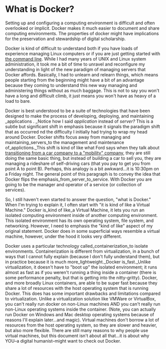 # What is Docker?

Setting up and configuring a computing environment is difficult and often overlooked or implicit. Docker makes it much easier to document and share computing environments. The properties of docker might have implications for the preservation and stewardship of digital scholarship.

Docker is kind of difficult to understand both if you have loads of experience managing Linux computers or if you are just getting started with [the command line](http://www.cryptonomicon.com/beginning.html). While I had many years of UNIX and Linux system administration, it took me a bit of time to unravel and reconfigure my understanding in light of the new paradigm of managing servers that Docker affords. Basically, I had to unlearn and relearn things, which means people starting from the beginning might have a bit of an advantage because they coming to understand this new way managing and administering things without as much baggage. This is not to say you won't have a long and difficult climb, it just means you won't have as heavy of a load to bare.

Docker is best understood to be a suite of technologies that have been designed to make the process of developing, deploying, and maintaining _applications . _Notice how I said _application_ instead of _server?_ This is a subtle but significant shift in emphasis because it signals the paradigm shift that as occurred nd the difficulty I initially had trying to wrap my head around Docker. Docker shifts focus away from managing and maintaining\_servers\_to the management and maintenance of\_applictions.\_This shift is kind of like what Ford says when they talk about [transitioning from a car company to a "mobility" company](http://www.wsj.com/articles/ford-says-it-will-focus-more-on-transportation-services-sector-1452016172), they are still doing the same basic thing, but instead of building a car to sell you, they are managing a rideshare of self-driving cars \(that you pay to get you from point A to point B\). Perhaps, this analogy is a bit awkward...it is 10:30pm on a Friday night. The general point of this paragraph is to convey the idea that Docker flips the emphasis\_from\_server\_to\_service. With Docker you are going to be the manager and operator of a service \(or collection of services\).

So, I still haven't even started to answer the question, "what is Docker." When I'm trying to explain it, I often start with "it is kind of like a Virtual Machine." Docker is\_kind of like\_a Virtual Machine, it lets you run an isolated computing environment inside of another computing environment. This isolated environment has its own operating system, file system, and networking. However, I need to emphasis the "kind of like" aspect of my original statement. Docker does in some superficial ways resemble a virtual machine, however, under the hood it looks very different.

Docker uses a particular technology called\_containerization\_to isolate environments. Containerization is different from virtualization, in a bunch of ways that I cannot fully explain \(because I don't fully understand them\), but in practice because it is much more\_lightweight.\_Docker is\_fast.\_Unlike virtualization, it doesn't have to "boot up" the isolated environment; it runs almost as fast as if you weren't running a thing inside a container \(there is some performance penalty, but that is getting into the nitty-gritty\). Docker, and more broadly Linux containers, are able to be super fast because they share a lot of resources with the host operating system that is running Docker. This does has some important drawbacks and limitations compared to virtualization. Unlike a virtualization solution like VMWare or VirtualBox, you can't really run docker on non-Linux machines AND you can't really run non-Linux operating systems inside the container. \(Note, you can actually run Docker on Windows and Mac desktop operating systems because of reasons I'll explain later...and magic\). Virtual machines don't borrow a lot of resources from the host operating system, so they are slower and heavier, but also more flexible. There are still many reasons to why people use virtual machines, but this document isn't about all that...it is about why YOU–a digital humanist–might want to check out Docker.


